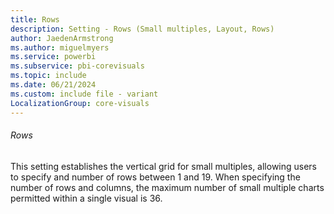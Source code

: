 ```yaml
---
title: Rows
description: Setting - Rows (Small multiples, Layout, Rows)
author: JaedenArmstrong
ms.author: miguelmyers
ms.service: powerbi
ms.subservice: pbi-corevisuals
ms.topic: include
ms.date: 06/21/2024
ms.custom: include file - variant
LocalizationGroup: core-visuals
---
```

###### Rows

This setting establishes the vertical grid for small multiples, allowing users to specify and number of rows between 1 and 19. When specifying the number of rows and columns, the maximum number of small multiple charts permitted within a single visual is 36.
